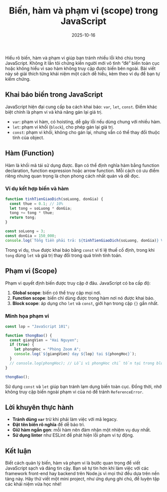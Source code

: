 ﻿---
title: "Biến, hàm và phạm vi (scope) trong JavaScript"
date: 2025-10-16
draft: false
tags: ["Java", "JavaScript", "Lập trình"]
categories: ["Lập trình"]
description: "Khám phá cách khai báo biến, định nghĩa hàm và quản lý phạm vi trong JavaScript."
image: "/images/posts/bien-ham-va-pham-vi-javascript.jpg"
image: "/images/posts/bien-ham-va-pham-vi-javascript.jpg"
---

Hiểu rõ biến, hàm và phạm vi giúp bạn tránh nhiều lỗi khó chịu trong JavaScript. Không ít lần tôi chứng kiến người mới vô tình “đè” biến toàn cục hoặc không hiểu vì sao hàm không truy cập được biến bên ngoài. Bài viết này sẽ giải thích từng khái niệm một cách dễ hiểu, kèm theo ví dụ để bạn tự kiểm chứng.

## Khai báo biến trong JavaScript

JavaScript hiện đại cung cấp ba cách khai báo: `var`, `let`, `const`. Điểm khác biệt chính là phạm vi và khả năng gán lại giá trị.

- `var`: phạm vi hàm, có hoisting, dễ gây lỗi nếu dùng chung với nhiều hàm.  
- `let`: phạm vi khối (`block`), cho phép gán lại giá trị.  
- `const`: phạm vi khối, không cho gán lại, nhưng vẫn có thể thay đổi thuộc tính của object.

## Hàm (Function)

Hàm là khối mã tái sử dụng được. Bạn có thể định nghĩa hàm bằng function declaration, function expression hoặc arrow function. Mỗi cách có ưu điểm riêng nhưng quan trọng là chọn phong cách nhất quán và dễ đọc.

### Ví dụ kết hợp biến và hàm

```javascript
function tinhTienGiaoDich(soLuong, donGia) {
  const thue = 0.1; // 10%
  let tong = soLuong * donGia;
  tong += tong * thue;
  return tong;
}

const soLuong = 3;
const donGia = 150_000;
console.log(`Tổng tiền phải trả: ${tinhTienGiaoDich(soLuong, donGia)} VND`);
```

Trong ví dụ, `thue` được khai báo bằng `const` vì tỉ lệ thuế cố định, trong khi `tong` dùng `let` và giá trị thay đổi trong quá trình tính toán.

## Phạm vi (Scope)

Phạm vi quyết định biến được truy cập ở đâu. JavaScript có ba cấp độ:

1. **Global scope**: biến có thể truy cập mọi nơi.  
2. **Function scope**: biến chỉ dùng được trong hàm nơi nó được khai báo.  
3. **Block scope**: áp dụng cho `let` và `const`, giới hạn trong cặp `{}` gần nhất.

### Minh họa phạm vi

```javascript
const lop = "JavaScript 101";

function thongBao() {
  const giangVien = "Hai Nguyen";
  if (true) {
    let phongHoc = "Phòng Zoom A";
    console.log(`${giangVien} dạy ${lop} tại ${phongHoc}`);
  }
  // console.log(phongHoc); // Lỗi vì phongHoc chỉ tồn tại trong block if
}

thongBao();
```

Sử dụng `const` và `let` giúp bạn tránh lạm dụng biến toàn cục. Đồng thời, nhớ không truy cập biến ngoài phạm vi của nó để tránh `ReferenceError`.

## Lời khuyên thực hành

- **Tránh dùng `var`** trừ khi phải làm việc với mã legacy.  
- **Đặt tên biến rõ nghĩa** để dễ bảo trì.  
- **Giữ hàm ngắn gọn**: mỗi hàm nên đảm nhận một nhiệm vụ duy nhất.  
- **Sử dụng linter** như ESLint để phát hiện lỗi phạm vi tự động.

## Kết luận

Biết cách quản lý biến, hàm và phạm vi là bước quan trọng để viết JavaScript sạch và đáng tin cậy. Bạn sẽ tự tin hơn khi làm việc với các framework front-end hay backend trên Node.js vì mọi thứ đều dựa trên nền tảng này. Hãy thử viết một mini project, như ứng dụng ghi chú, để luyện tập các khái niệm vừa học nhé!
